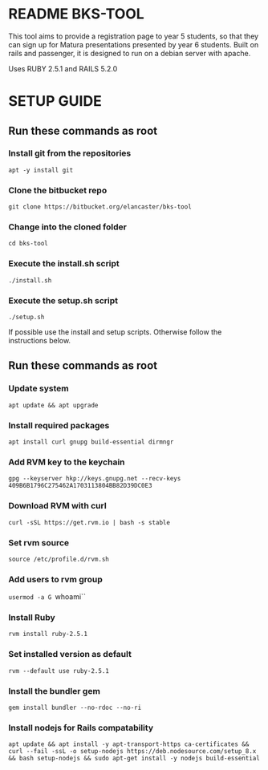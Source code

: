 # README BKS-TOOL

This tool aims to provide a registration page to year 5 students, so that they
can sign up for Matura presentations presented by year 6 students. Built on
rails and passenger, it is designed to run on a debian server with apache.

Uses RUBY 2.5.1 and RAILS 5.2.0

# SETUP GUIDE
## Run these commands as root
### Install git from the repositories
`apt -y install git`
### Clone the bitbucket repo
`git clone https://bitbucket.org/elancaster/bks-tool`
### Change into the cloned folder
`cd bks-tool`
### Execute the install.sh script
`./install.sh`
### Execute the setup.sh script
`./setup.sh`

If possible use the install and setup scripts. Otherwise follow the instructions
below.
## Run these commands as root
### Update system
`apt update && apt upgrade`
### Install required packages
`apt install curl gnupg build-essential dirmngr`
### Add RVM key to the keychain
`gpg --keyserver hkp://keys.gnupg.net --recv-keys 409B6B1796C275462A1703113804BB82D39DC0E3`
### Download RVM with curl
`curl -sSL https://get.rvm.io | bash -s stable`
### Set rvm source
`source /etc/profile.d/rvm.sh`
### Add users to rvm group
`usermod -a G `whoami``
### Install Ruby
`rvm install ruby-2.5.1`
### Set installed version as default
`rvm --default use ruby-2.5.1`
### Install the bundler gem
`gem install bundler --no-rdoc --no-ri`
### Install nodejs for Rails compatability
`apt update && apt install -y apt-transport-https ca-certificates && curl --fail -ssL -o setup-nodejs https://deb.nodesource.com/setup_8.x && bash setup-nodejs && sudo apt-get install -y nodejs build-essential`
